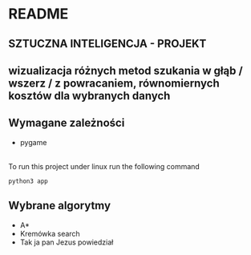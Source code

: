 # README

## SZTUCZNA INTELIGENCJA - PROJEKT
## wizualizacja różnych metod szukania w głąb / wszerz / z powracaniem, równomiernych kosztów dla wybranych danych

## Wymagane zależności
- pygame

\
To run this project under linux run the following command
```
python3 app
````


## Wybrane algorytmy
- A*
- Kremówka search
- Tak ja pan Jezus powiedział
